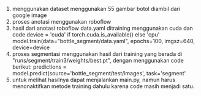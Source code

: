 1. menggunakan dataset menggunakan 55 gambar botol diambil dari google image
2. proses anotasi menggunakan roboflow
3. hasil dari anotasi roboflow data.yaml ditraining menggunakan cuda dan code
   device = 'cuda' if torch.cuda.is_available() else 'cpu'
   model.train(data="bottle_segment/data.yaml", epochs=100, imgsz=640, device=device
4. proses segmentasi menggunakan hasil dari training yang berada di "runs/segment/train3/weights/best.pt", dengan menggunakan code berikut:
   predictions = model.predict(source='bottle_segment/test/images', task='segment'
5. untuk melihat hasilnya dapat menjalankan main.py, namun harus menonaktifkan metode training dahulu karena code masih menjadi satu.
